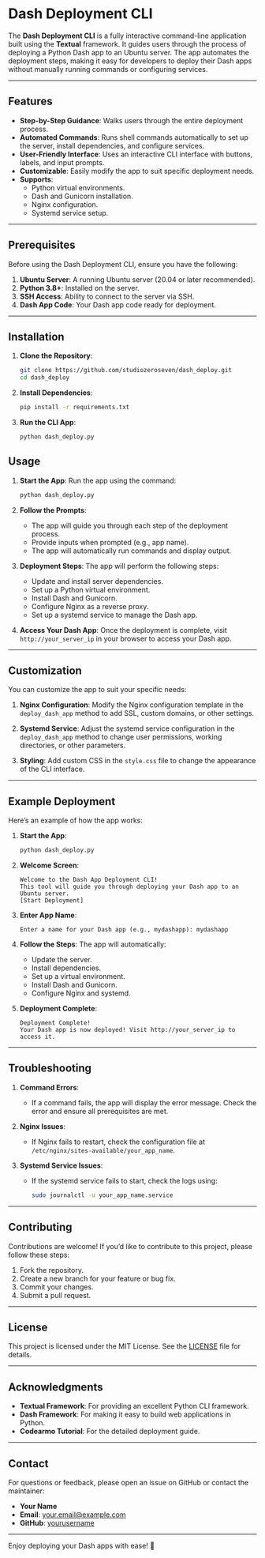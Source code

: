 # Dash Deployment CLI

The **Dash Deployment CLI** is a fully interactive command-line application built using the **Textual** framework. It guides users through the process of deploying a Python Dash app to an Ubuntu server. The app automates the deployment steps, making it easy for developers to deploy their Dash apps without manually running commands or configuring services.

---

## Features

- **Step-by-Step Guidance**: Walks users through the entire deployment process.
- **Automated Commands**: Runs shell commands automatically to set up the server, install dependencies, and configure services.
- **User-Friendly Interface**: Uses an interactive CLI interface with buttons, labels, and input prompts.
- **Customizable**: Easily modify the app to suit specific deployment needs.
- **Supports**:
  - Python virtual environments.
  - Dash and Gunicorn installation.
  - Nginx configuration.
  - Systemd service setup.

---

## Prerequisites

Before using the Dash Deployment CLI, ensure you have the following:

1. **Ubuntu Server**: A running Ubuntu server (20.04 or later recommended).
2. **Python 3.8+**: Installed on the server.
3. **SSH Access**: Ability to connect to the server via SSH.
4. **Dash App Code**: Your Dash app code ready for deployment.

---

## Installation

1. **Clone the Repository**:
   ```bash
   git clone https://github.com/studiozeroseven/dash_deploy.git
   cd dash_deploy
   ```

2. **Install Dependencies**:
   ```bash
   pip install -r requirements.txt
   ```

3. **Run the CLI App**:
   ```bash
   python dash_deploy.py
   ```

## Usage

1. **Start the App**:
   Run the app using the command:
   ```bash
   python dash_deploy.py
   ```

2. **Follow the Prompts**:
   - The app will guide you through each step of the deployment process.
   - Provide inputs when prompted (e.g., app name).
   - The app will automatically run commands and display output.

3. **Deployment Steps**:
   The app will perform the following steps:
   - Update and install server dependencies.
   - Set up a Python virtual environment.
   - Install Dash and Gunicorn.
   - Configure Nginx as a reverse proxy.
   - Set up a systemd service to manage the Dash app.

4. **Access Your Dash App**:
   Once the deployment is complete, visit `http://your_server_ip` in your browser to access your Dash app.

---

## Customization

You can customize the app to suit your specific needs:

1. **Nginx Configuration**:
   Modify the Nginx configuration template in the `deploy_dash_app` method to add SSL, custom domains, or other settings.

2. **Systemd Service**:
   Adjust the systemd service configuration in the `deploy_dash_app` method to change user permissions, working directories, or other parameters.

3. **Styling**:
   Add custom CSS in the `style.css` file to change the appearance of the CLI interface.

---

## Example Deployment

Here’s an example of how the app works:

1. **Start the App**:
   ```bash
   python dash_deploy.py
   ```

2. **Welcome Screen**:
   ```
   Welcome to the Dash App Deployment CLI!
   This tool will guide you through deploying your Dash app to an Ubuntu server.
   [Start Deployment]
   ```

3. **Enter App Name**:
   ```
   Enter a name for your Dash app (e.g., mydashapp): mydashapp
   ```

4. **Follow the Steps**:
   The app will automatically:
   - Update the server.
   - Install dependencies.
   - Set up a virtual environment.
   - Install Dash and Gunicorn.
   - Configure Nginx and systemd.

5. **Deployment Complete**:
   ```
   Deployment Complete!
   Your Dash app is now deployed! Visit http://your_server_ip to access it.
   ```

---

## Troubleshooting

1. **Command Errors**:
   - If a command fails, the app will display the error message. Check the error and ensure all prerequisites are met.

2. **Nginx Issues**:
   - If Nginx fails to restart, check the configuration file at `/etc/nginx/sites-available/your_app_name`.

3. **Systemd Service Issues**:
   - If the systemd service fails to start, check the logs using:
     ```bash
     sudo journalctl -u your_app_name.service
     ```

---

## Contributing

Contributions are welcome! If you’d like to contribute to this project, please follow these steps:

1. Fork the repository.
2. Create a new branch for your feature or bug fix.
3. Commit your changes.
4. Submit a pull request.

---

## License

This project is licensed under the MIT License. See the [LICENSE](LICENSE) file for details.

---

## Acknowledgments

- **Textual Framework**: For providing an excellent Python CLI framework.
- **Dash Framework**: For making it easy to build web applications in Python.
- **Codearmo Tutorial**: For the detailed deployment guide.

---

## Contact

For questions or feedback, please open an issue on GitHub or contact the maintainer:

- **Your Name**
- **Email**: your.email@example.com
- **GitHub**: [yourusername](https://github.com/yourusername)

---

Enjoy deploying your Dash apps with ease! 🚀
```

